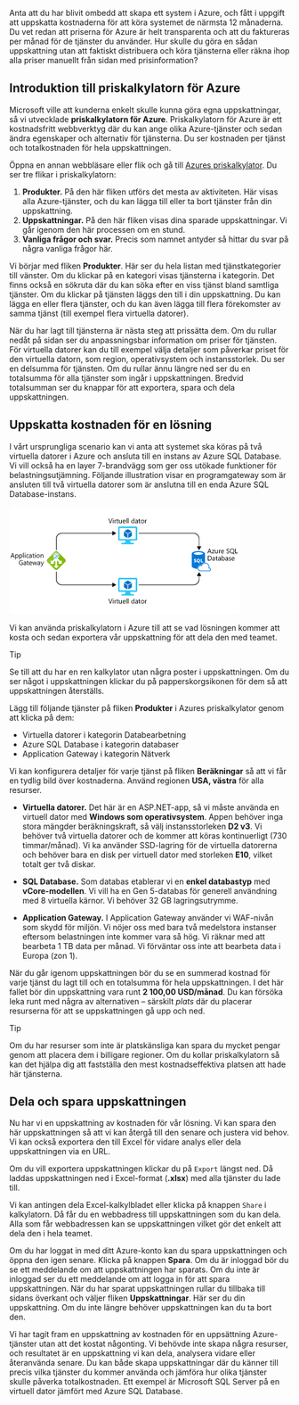 Anta att du har blivit ombedd att skapa ett system i Azure, och fått i uppgift att uppskatta kostnaderna för att köra systemet de närmsta 12 månaderna. Du vet redan att priserna för Azure är helt transparenta och att du faktureras per månad för de tjänster du använder. Hur skulle du göra en sådan uppskattning utan att faktiskt distribuera och köra tjänsterna eller räkna ihop alla priser manuellt från sidan med prisinformation?

## <a name="introducing-the-azure-pricing-calculator"></a>Introduktion till priskalkylatorn för Azure

Microsoft ville att kunderna enkelt skulle kunna göra egna uppskattningar, så vi utvecklade **priskalkylatorn för Azure**. Priskalkylatorn för Azure är ett kostnadsfritt webbverktyg där du kan ange olika Azure-tjänster och sedan ändra egenskaper och alternativ för tjänsterna. Du ser kostnaden per tjänst och totalkostnaden för hela uppskattningen.

Öppna en annan webbläsare eller flik och gå till [Azures priskalkylator](https://azure.microsoft.com/pricing/calculator/). Du ser tre flikar i priskalkylatorn:

1. **Produkter.** På den här fliken utförs det mesta av aktiviteten. Här visas alla Azure-tjänster, och du kan lägga till eller ta bort tjänster från din uppskattning.
2. **Uppskattningar.** På den här fliken visas dina sparade uppskattningar. Vi går igenom den här processen om en stund.
3. **Vanliga frågor och svar.** Precis som namnet antyder så hittar du svar på några vanliga frågor här.

Vi börjar med fliken **Produkter**. Här ser du hela listan med tjänstkategorier till vänster. Om du klickar på en kategori visas tjänsterna i kategorin. Det finns också en sökruta där du kan söka efter en viss tjänst bland samtliga tjänster. Om du klickar på tjänsten läggs den till i din uppskattning. Du kan lägga en eller flera tjänster, och du kan även lägga till flera förekomster av samma tjänst (till exempel flera virtuella datorer).

När du har lagt till tjänsterna är nästa steg att prissätta dem. Om du rullar nedåt på sidan ser du anpassningsbar information om priser för tjänsten. För virtuella datorer kan du till exempel välja detaljer som påverkar priset för den virtuella datorn, som region, operativsystem och instansstorlek. Du ser en delsumma för tjänsten. Om du rullar ännu längre ned ser du en totalsumma för alla tjänster som ingår i uppskattningen. Bredvid totalsumman ser du knappar för att exportera, spara och dela uppskattningen.

## <a name="estimate-a-solution"></a>Uppskatta kostnaden för en lösning

I vårt ursprungliga scenario kan vi anta att systemet ska köras på två virtuella datorer i Azure och ansluta till en instans av Azure SQL Database. Vi vill också ha en layer 7-brandvägg som ger oss utökade funktioner för belastningsutjämning. Följande illustration visar en programgateway som är ansluten till två virtuella datorer som är anslutna till en enda Azure SQL Database-instans.

![En illustration av en exempelarkitektur som används som exempel för att demonstrera uppskattning av kostnader.](../media/2-estimate-costs-architecture.png)

Vi kan använda priskalkylatorn i Azure till att se vad lösningen kommer att kosta och sedan exportera vår uppskattning för att dela den med teamet.

> [!TIP]
> Se till att du har en ren kalkylator utan några poster i uppskattningen. Om du ser något i uppskattningen klickar du på papperskorgsikonen för dem så att uppskattningen återställs.

Lägg till följande tjänster på fliken **Produkter** i Azures priskalkylator genom att klicka på dem:

* Virtuella datorer i kategorin Databearbetning
* Azure SQL Database i kategorin databaser
* Application Gateway i kategorin Nätverk

Vi kan konfigurera detaljer för varje tjänst på fliken **Beräkningar** så att vi får en tydlig bild över kostnaderna. Använd regionen **USA, västra** för alla resurser.

* **Virtuella datorer.** Det här är en ASP.NET-app, så vi måste använda en virtuell dator med **Windows som operativsystem**. Appen behöver inga stora mängder beräkningskraft, så välj instansstorleken **D2 v3**. Vi behöver två virtuella datorer och de kommer att köras kontinuerligt (730 timmar/månad). Vi ka använder SSD-lagring för de virtuella datorerna och behöver bara en disk per virtuell dator med storleken **E10**, vilket totalt ger två diskar.

* **SQL Database.** Som databas etablerar vi en **enkel databastyp** med **vCore-modellen**. Vi vill ha en Gen 5-databas för generell användning med 8 virtuella kärnor. Vi behöver 32 GB lagringsutrymme.

* **Application Gateway.** I Application Gateway använder vi WAF-nivån som skydd för miljön. Vi nöjer oss med bara två medelstora instanser eftersom belastningen inte kommer vara så hög. Vi räknar med att bearbeta 1 TB data per månad. Vi förväntar oss inte att bearbeta data i Europa (zon 1).

När du går igenom uppskattningen bör du se en summerad kostnad för varje tjänst du lagt till och en totalsumma för hela uppskattningen. I det här fallet bör din uppskattning vara runt **2 100,00 USD/månad**. Du kan försöka leka runt med några av alternativen – särskilt _plats_ där du placerar resurserna för att se uppskattningen gå upp och ned. 

> [!TIP]
> Om du har resurser som inte är platskänsliga kan spara du mycket pengar genom att placera dem i billigare regioner. Om du kollar priskalkylatorn så kan det hjälpa dig att fastställa den mest kostnadseffektiva platsen att hade här tjänsterna.


## <a name="share-and-save-your-estimate"></a>Dela och spara uppskattningen

Nu har vi en uppskattning av kostnaden för vår lösning. Vi kan spara den här uppskattningen så att vi kan återgå till den senare och justera vid behov. Vi kan också exportera den till Excel för vidare analys eller dela uppskattningen via en URL.

Om du vill exportera uppskattningen klickar du på `Export` längst ned. Då laddas uppskattningen ned i Excel-format (**.xlsx**) med alla tjänster du lade till.

Vi kan antingen dela Excel-kalkylbladet eller klicka på knappen `Share` i kalkylatorn. Då får du en webbadress till uppskattningen som du kan dela. Alla som får webbadressen kan se uppskattningen vilket gör det enkelt att dela den i hela teamet.

Om du har loggat in med ditt Azure-konto kan du spara uppskattningen och öppna den igen senare. Klicka på knappen **Spara**. Om du är inloggad bör du se ett meddelande om att uppskattningen har sparats. Om du inte är inloggad ser du ett meddelande om att logga in för att spara uppskattningen. När du har sparat uppskattningen rullar du tillbaka till sidans överkant och väljer fliken **Uppskattningar**. Här ser du din uppskattning. Om du inte längre behöver uppskattningen kan du ta bort den.

Vi har tagit fram en uppskattning av kostnaden för en uppsättning Azure-tjänster utan att det kostat någonting. Vi behövde inte skapa några resurser, och resultatet är en uppskattning vi kan dela, analysera vidare eller återanvända senare. Du kan både skapa uppskattningar där du känner till precis vilka tjänster du kommer använda och jämföra hur olika tjänster skulle påverka totalkostnaden. Ett exempel är Microsoft SQL Server på en virtuell dator jämfört med Azure SQL Database.